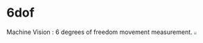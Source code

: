 # 6dof
Machine Vision : 6 degrees of freedom movement measurement.
<img src="https://github.com/YuxLiu/6dof/blob/master/assets/Picture1.png" style="zoom:40%"/>
